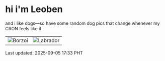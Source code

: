 # hi i'm Leoben

and i like dogs—so have some random dog pics that change whenever my CRON feels like it

|  |  |
|--------|----------|
| ![Borzoi](https://random-dog-vercel.vercel.app/api/random-borzoi?v=1757064820) | ![Labrador](https://random-dog-vercel.vercel.app/api/random-labrador?v=1757064820) |

Last updated: 2025-09-05 17:33 PHT
